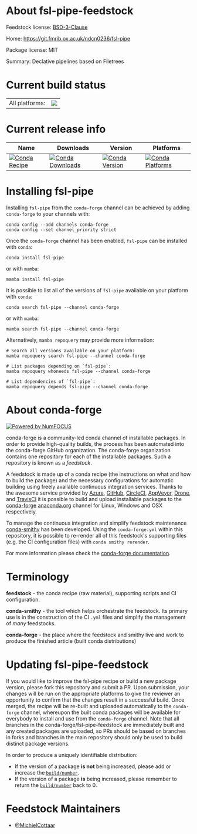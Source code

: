 About fsl-pipe-feedstock
========================

Feedstock license: [BSD-3-Clause](https://github.com/conda-forge/fsl-pipe-feedstock/blob/main/LICENSE.txt)

Home: https://git.fmrib.ox.ac.uk/ndcn0236/fsl-pipe

Package license: MIT

Summary: Declative pipelines based on Filetrees

Current build status
====================


<table><tr><td>All platforms:</td>
    <td>
      <a href="https://dev.azure.com/conda-forge/feedstock-builds/_build/latest?definitionId=18996&branchName=main">
        <img src="https://dev.azure.com/conda-forge/feedstock-builds/_apis/build/status/fsl-pipe-feedstock?branchName=main">
      </a>
    </td>
  </tr>
</table>

Current release info
====================

| Name | Downloads | Version | Platforms |
| --- | --- | --- | --- |
| [![Conda Recipe](https://img.shields.io/badge/recipe-fsl--pipe-green.svg)](https://anaconda.org/conda-forge/fsl-pipe) | [![Conda Downloads](https://img.shields.io/conda/dn/conda-forge/fsl-pipe.svg)](https://anaconda.org/conda-forge/fsl-pipe) | [![Conda Version](https://img.shields.io/conda/vn/conda-forge/fsl-pipe.svg)](https://anaconda.org/conda-forge/fsl-pipe) | [![Conda Platforms](https://img.shields.io/conda/pn/conda-forge/fsl-pipe.svg)](https://anaconda.org/conda-forge/fsl-pipe) |

Installing fsl-pipe
===================

Installing `fsl-pipe` from the `conda-forge` channel can be achieved by adding `conda-forge` to your channels with:

```
conda config --add channels conda-forge
conda config --set channel_priority strict
```

Once the `conda-forge` channel has been enabled, `fsl-pipe` can be installed with `conda`:

```
conda install fsl-pipe
```

or with `mamba`:

```
mamba install fsl-pipe
```

It is possible to list all of the versions of `fsl-pipe` available on your platform with `conda`:

```
conda search fsl-pipe --channel conda-forge
```

or with `mamba`:

```
mamba search fsl-pipe --channel conda-forge
```

Alternatively, `mamba repoquery` may provide more information:

```
# Search all versions available on your platform:
mamba repoquery search fsl-pipe --channel conda-forge

# List packages depending on `fsl-pipe`:
mamba repoquery whoneeds fsl-pipe --channel conda-forge

# List dependencies of `fsl-pipe`:
mamba repoquery depends fsl-pipe --channel conda-forge
```


About conda-forge
=================

[![Powered by
NumFOCUS](https://img.shields.io/badge/powered%20by-NumFOCUS-orange.svg?style=flat&colorA=E1523D&colorB=007D8A)](https://numfocus.org)

conda-forge is a community-led conda channel of installable packages.
In order to provide high-quality builds, the process has been automated into the
conda-forge GitHub organization. The conda-forge organization contains one repository
for each of the installable packages. Such a repository is known as a *feedstock*.

A feedstock is made up of a conda recipe (the instructions on what and how to build
the package) and the necessary configurations for automatic building using freely
available continuous integration services. Thanks to the awesome service provided by
[Azure](https://azure.microsoft.com/en-us/services/devops/), [GitHub](https://github.com/),
[CircleCI](https://circleci.com/), [AppVeyor](https://www.appveyor.com/),
[Drone](https://cloud.drone.io/welcome), and [TravisCI](https://travis-ci.com/)
it is possible to build and upload installable packages to the
[conda-forge](https://anaconda.org/conda-forge) [anaconda.org](https://anaconda.org/)
channel for Linux, Windows and OSX respectively.

To manage the continuous integration and simplify feedstock maintenance
[conda-smithy](https://github.com/conda-forge/conda-smithy) has been developed.
Using the ``conda-forge.yml`` within this repository, it is possible to re-render all of
this feedstock's supporting files (e.g. the CI configuration files) with ``conda smithy rerender``.

For more information please check the [conda-forge documentation](https://conda-forge.org/docs/).

Terminology
===========

**feedstock** - the conda recipe (raw material), supporting scripts and CI configuration.

**conda-smithy** - the tool which helps orchestrate the feedstock.
                   Its primary use is in the construction of the CI ``.yml`` files
                   and simplify the management of *many* feedstocks.

**conda-forge** - the place where the feedstock and smithy live and work to
                  produce the finished article (built conda distributions)


Updating fsl-pipe-feedstock
===========================

If you would like to improve the fsl-pipe recipe or build a new
package version, please fork this repository and submit a PR. Upon submission,
your changes will be run on the appropriate platforms to give the reviewer an
opportunity to confirm that the changes result in a successful build. Once
merged, the recipe will be re-built and uploaded automatically to the
`conda-forge` channel, whereupon the built conda packages will be available for
everybody to install and use from the `conda-forge` channel.
Note that all branches in the conda-forge/fsl-pipe-feedstock are
immediately built and any created packages are uploaded, so PRs should be based
on branches in forks and branches in the main repository should only be used to
build distinct package versions.

In order to produce a uniquely identifiable distribution:
 * If the version of a package **is not** being increased, please add or increase
   the [``build/number``](https://docs.conda.io/projects/conda-build/en/latest/resources/define-metadata.html#build-number-and-string).
 * If the version of a package **is** being increased, please remember to return
   the [``build/number``](https://docs.conda.io/projects/conda-build/en/latest/resources/define-metadata.html#build-number-and-string)
   back to 0.

Feedstock Maintainers
=====================

* [@MichielCottaar](https://github.com/MichielCottaar/)

